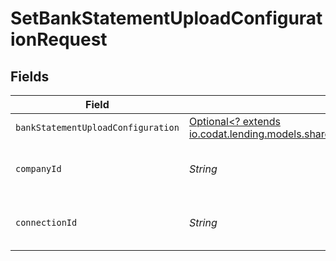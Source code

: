 # SetBankStatementUploadConfigurationRequest


## Fields

| Field                                                                                                                                          | Type                                                                                                                                           | Required                                                                                                                                       | Description                                                                                                                                    | Example                                                                                                                                        |
| ---------------------------------------------------------------------------------------------------------------------------------------------- | ---------------------------------------------------------------------------------------------------------------------------------------------- | ---------------------------------------------------------------------------------------------------------------------------------------------- | ---------------------------------------------------------------------------------------------------------------------------------------------- | ---------------------------------------------------------------------------------------------------------------------------------------------- |
| `bankStatementUploadConfiguration`                                                                                                             | [Optional<? extends io.codat.lending.models.shared.BankStatementUploadConfiguration>](../../models/shared/BankStatementUploadConfiguration.md) | :heavy_minus_sign:                                                                                                                             | N/A                                                                                                                                            |                                                                                                                                                |
| `companyId`                                                                                                                                    | *String*                                                                                                                                       | :heavy_check_mark:                                                                                                                             | Unique identifier for a company.                                                                                                               | 8a210b68-6988-11ed-a1eb-0242ac120002                                                                                                           |
| `connectionId`                                                                                                                                 | *String*                                                                                                                                       | :heavy_check_mark:                                                                                                                             | Unique identifier for a connection.                                                                                                            | 2e9d2c44-f675-40ba-8049-353bfcb5e171                                                                                                           |